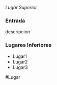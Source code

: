*Lugar Superior*

### Entrada
descripcion

### Lugares Inferiores
- Lugar1
- Lugar2
- Lugar3


#Lugar